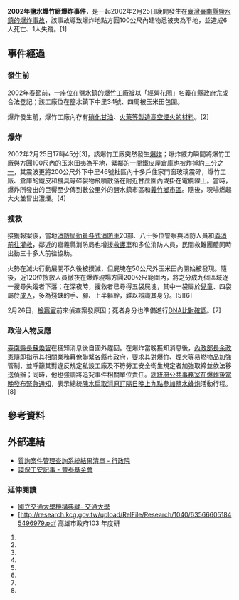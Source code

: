 **2002年鹽水爆竹廠爆炸事件**，是一起2002年2月25日晚間發生在[臺灣](../Page/臺灣.md "wikilink")[臺南縣](https://zh.wikipedia.org/wiki/臺南縣 "wikilink")[鹽水鎮的爆炸事故](https://zh.wikipedia.org/wiki/鹽水鎮 "wikilink")，該事故導致爆炸地點方圓100公尺內建物悉被夷為平地，並造成6人死亡、1人失蹤。\[1\]

## 事件經過

### 發生前

2002年[春節](../Page/春節.md "wikilink")前，一座位在鹽水鎮的[爆竹](../Page/爆竹.md "wikilink")工廠被以「經營花圈」名義在縣政府完成合法登記；該工廠位在鹽水鎮下中里34號、四周被玉米田包圍。

爆炸發生前，爆竹工廠內存有[硝化甘油](https://zh.wikipedia.org/wiki/硝化甘油 "wikilink")、[火藥等製造高空](https://zh.wikipedia.org/wiki/火藥 "wikilink")[煙火的材料](../Page/烟火.md "wikilink")。\[2\]

### 爆炸

2002年2月25日17時45分\[3\]，該爆竹工廠突然發生[爆炸](https://zh.wikipedia.org/wiki/爆炸 "wikilink")；爆炸威力瞬間將爆竹工廠與方圓100尺內的玉米田夷為平地，緊鄰的一間[鐵皮屋倉庫也被炸掉約三分之一](https://zh.wikipedia.org/wiki/鐵皮屋 "wikilink")，其震波更將200公尺外下中里46號社區內十多戶住家門窗玻璃震碎，爆竹工廠、倉庫的鐵皮和機具等碎裂物飛噴散落在附近甘蔗園內或掛在電纜線上。當時，爆炸所發出的巨響至少傳到數公里外的鹽水鎮市區和[義竹鄉市區](https://zh.wikipedia.org/wiki/義竹鄉 "wikilink")。隨後，現場燃起大火並冒出濃煙。\[4\]

### 搜救

接獲報案後，當地[消防局動員各式](https://zh.wikipedia.org/wiki/消防局 "wikilink")[消防車](../Page/消防車.md "wikilink")20部、八十多位警察與消防人員和[義消前往灌救](https://zh.wikipedia.org/wiki/義消 "wikilink")，鄰近的嘉義縣消防局也增援[救護車](../Page/救護車.md "wikilink")和多位消防人員，民間救難團體同時出動三十多人前往協助。

火勢在滅火行動展開不久後被撲滅，但屍塊在50公尺外玉米田內開始被發現。隨後，近120位搜救人員徹夜在爆炸現場方圓200公尺範圍內，將之分成九個區域逐一搜尋失蹤者下落；在深夜時，搜救者已尋得五袋屍塊，其中一袋屬於[兒童](https://zh.wikipedia.org/wiki/兒童 "wikilink")、四袋屬於[成人](https://zh.wikipedia.org/wiki/成人 "wikilink")，多為殘缺的手、腳、上半軀幹，難以辨識其身分。\[5\]\[6\]

2月26日，[檢察官](../Page/檢察官.md "wikilink")前來偵查案發原因；死者身分也準備進行[DNA比對確認](https://zh.wikipedia.org/wiki/DNA "wikilink")。\[7\]

### 政治人物反應

[臺南縣長](https://zh.wikipedia.org/wiki/臺南縣 "wikilink")[蘇煥智](../Page/蘇煥智.md "wikilink")在獲知消息後自國外趕回。在爆炸當晚獲知消息後，[內政部長](https://zh.wikipedia.org/wiki/中華民國內政部 "wikilink")[余政憲](../Page/余政憲.md "wikilink")隨即指示其相關業務幕僚聯繫各縣市政府，要求其對爆竹、煙火等易燃物品加強管制，並呼籲其對違反規定私設工廠及不符勞工安全衛生規定者加強取締並依法移送偵辦；同時，他也強調將追究事件相關單位責任。[總統府公共事務室在爆炸後當晚發布緊急通知](../Page/中華民國總統府.md "wikilink")，表示總統[陳水扁取消原訂隔日晚上九點參加](https://zh.wikipedia.org/wiki/陳水扁 "wikilink")[鹽水蜂炮](../Page/鹽水蜂炮.md "wikilink")活動行程。\[8\]

## 參考資料

## 外部連結

  - [質詢案件管理查詢系統結果清單 -
    行政院](http://query.ey.gov.tw/legisWeb/webQuery.aspx?sys=630&funid=lgresult&term=5&ses=1&srltype=1&subnm=鄭國忠&leg=414&dunit_id=300000000&currec=8&totrec=8)
  - [環保工安記事 -
    豐泰基金會](http://www.fengtayeps.org.tw/paper.asp?page=2002&num=149&num2=43)

### 延伸閱讀

  - [國立交通大學機構典藏-
    交通大學](https://ir.nctu.edu.tw/bitstream/11536/63101/1/651201.pdf)
  - \[<http://research.kcg.gov.tw/upload/RelFile/Research/1040/635666051845496979.pdf>
    高雄市政府103 年度研

<!-- end list -->

1.

2.
3.

4.
5.

6.
7.
8.